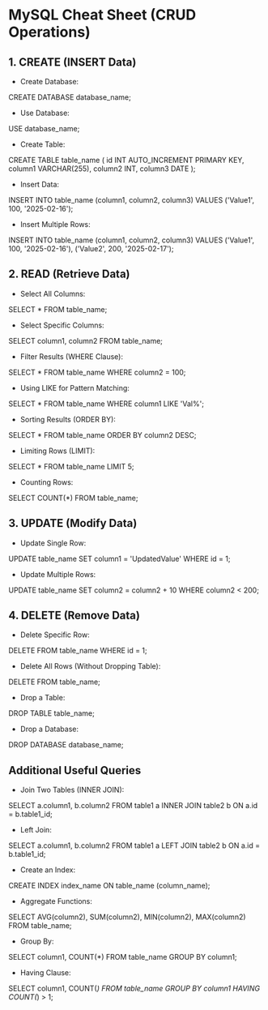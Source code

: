 # MySQL Cheat Sheet (CRUD Operations)

## 1. CREATE (INSERT Data)

* Create Database:

CREATE DATABASE database_name;


* Use Database:

USE database_name;


* Create Table:

CREATE TABLE table_name (
    id INT AUTO_INCREMENT PRIMARY KEY,
    column1 VARCHAR(255),
    column2 INT,
    column3 DATE
);


* Insert Data:

INSERT INTO table_name (column1, column2, column3)
VALUES ('Value1', 100, '2025-02-16');


* Insert Multiple Rows:

INSERT INTO table_name (column1, column2, column3)
VALUES
('Value1', 100, '2025-02-16'),
('Value2', 200, '2025-02-17');


## 2. READ (Retrieve Data)

* Select All Columns:

SELECT * FROM table_name;


* Select Specific Columns:

SELECT column1, column2 FROM table_name;


* Filter Results (WHERE Clause):

SELECT * FROM table_name WHERE column2 = 100;


* Using LIKE for Pattern Matching:

SELECT * FROM table_name WHERE column1 LIKE 'Val%';


* Sorting Results (ORDER BY):

SELECT * FROM table_name ORDER BY column2 DESC;


* Limiting Rows (LIMIT):

SELECT * FROM table_name LIMIT 5;


* Counting Rows:

SELECT COUNT(*) FROM table_name;


## 3. UPDATE (Modify Data)

* Update Single Row:

UPDATE table_name
SET column1 = 'UpdatedValue'
WHERE id = 1;


* Update Multiple Rows:

UPDATE table_name
SET column2 = column2 + 10
WHERE column2 < 200;


## 4. DELETE (Remove Data)

* Delete Specific Row:

DELETE FROM table_name WHERE id = 1;


* Delete All Rows (Without Dropping Table):

DELETE FROM table_name;


* Drop a Table:

DROP TABLE table_name;


* Drop a Database:

DROP DATABASE database_name;


## Additional Useful Queries

* Join Two Tables (INNER JOIN):

SELECT a.column1, b.column2
FROM table1 a
INNER JOIN table2 b ON a.id = b.table1_id;


* Left Join:

SELECT a.column1, b.column2
FROM table1 a
LEFT JOIN table2 b ON a.id = b.table1_id;


* Create an Index:

CREATE INDEX index_name ON table_name (column_name);


* Aggregate Functions:

SELECT AVG(column2), SUM(column2), MIN(column2), MAX(column2)
FROM table_name;


* Group By:

SELECT column1, COUNT(*)
FROM table_name
GROUP BY column1;


* Having Clause:

SELECT column1, COUNT(*)
FROM table_name
GROUP BY column1
HAVING COUNT(*) > 1;
